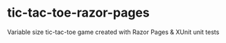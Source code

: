 # tic-tac-toe-razor-pages
Variable size tic-tac-toe game created with Razor Pages & XUnit unit tests
